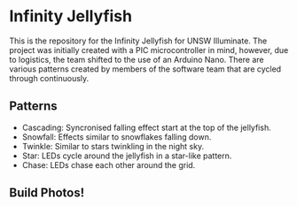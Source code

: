 # Infinity Jellyfish

This is the repository for the Infinity Jellyfish for UNSW Illuminate. The project was initially created with a PIC microcontroller in mind, however, due to logistics, the team shifted to the use of an Arduino Nano. There are various patterns created by members of the software team that are cycled through continuously.

## Patterns

* Cascading: Syncronised falling effect start at the top of the jellyfish.
* Snowfall: Effects similar to snowflakes falling down.
* Twinkle: Similar to stars twinkling in the night sky.
* Star: LEDs cycle around the jellyfish in a star-like pattern.
* Chase: LEDs chase each other around the grid.

## Build Photos!

